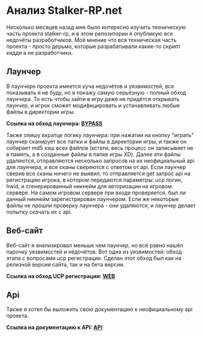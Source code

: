 # Анализ Stalker-RP.net
Несколько месяцев назад мне было интересно изучить техническую часть проекта stalker-rp, и в этом репозитории я опубликую все недочёты разработчиков.
Моё мнение что вся техническая часть проекта - просто дерьмо, которые разрабатывали какие-то скрипт кидди а не разработчики.

## Лаунчер
В лаунчере проекта имеется куча недочётов и уязвимостей, все показывать я не буду, но я покажу самую серьёзную - полный обход лаунчера.
То есть чтобы зайти в игру даже не придётся открывать лаунчер, и игрок сможет модифицировать и устанавливать любые файлы в директории игры.

**Ссылка на обход лаунчера: [BYPASS](https://github.com/atorisen/stalker-rp-analysis/launcher/)**

Также опишу вкратце логику лаунчера: при нажатии на кнопку "играть" лаунчер сканирует все папки и файлы в директории игры, и также он собирает md5 хэш всех файлов (кстати, весь процесс он записывает не в память, а в созданные файлы в папке игры XD).
Далее эти файлы удаляются, отправляются несколько запросов на их неофициальный api для лаунчера, и все сканы сверяются с ответом от api.
Если лаунчер сверив все сканы ничего не выявил, то отправляется get запрос api на регистрацию игрока, в котором передаются параметры: ucp логин, hwid, и сгенерированный никнейм для авторизации на игровом сервере.
На самом игровом сервере при входе проверяется, был ли данный никнейм зарегистрирован лаунчером. Если же некоторые файлы не прошли проверку лаунчера - они удаляются, и лаунчер делает попытку скачать их с api.

## Веб-сайт
Веб-сайт я анализировал меньше чем лаунчер, но всё равно нашёл парочку уязвимостей и недочётов.
Вот одна из уязвимостей: обход этапа с вопросами ucp регистрации. Сделан этот обход был как на релизной версии сайта, так и на бета версии.

**Ссылка на обход UCP регистрации: [WEB](https://github.com/atorisen/stalker-rp-analysis/web/)**

## Api
Также я хотел бы выложить свою документацию к неофициальному api проекта.

**Ссылка на документацию к API: [API](https://github.com/atorisen/stalker-rp-analysis/API.md)**

